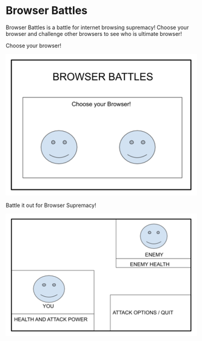 # Browser Battles

Browser Battles is a battle for internet browsing supremacy!  Choose your browser and challenge other browsers to see who is ultimate browser!

Choose your browser!

![Start Page Wire](https://github.com/calvincu1230/Browser-Battles/blob/master/images/common/start_page.png "Start Page Wireframe")

Battle it out for Browser Supremacy!

![Battle Page Wire](https://github.com/calvincu1230/Browser-Battles/blob/master/images/common/battle_frame.png "Battle Page Wireframe")
